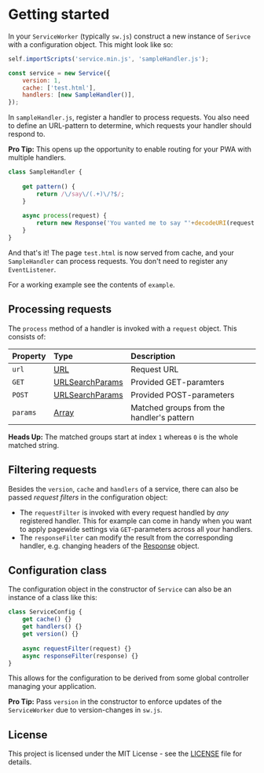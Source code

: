 # Getting started
In your `ServiceWorker` (typically `sw.js`) construct a new instance of `Serivce` with a configuration object. This might look like so:
```javascript
self.importScripts('service.min.js', 'sampleHandler.js');

const service = new Service({
	version: 1,
	cache: ['test.html'],
	handlers: [new SampleHandler()],
});
```
In `sampleHandler.js`, register a handler to process requests. You also need to define an URL-pattern to determine, which requests your handler should respond to.

**Pro Tip:** This opens up the opportunity to enable routing for your PWA with multiple handlers.
```javascript
class SampleHandler {
	
	get pattern() {
		return /\/say\/(.+)\/?$/;
	}
	
	async process(request) {
		return new Response('You wanted me to say "'+decodeURI(request.params[1])+'".');
	}
}
```
And that's it! The page `test.html` is now served from cache, and your `SampleHandler` can process requests. You don't need to register any `EventListener`.

For a working example see the contents of `example`.

## Processing requests
The `process` method of a handler is invoked with a `request` object. This consists of:

| Property | Type | Description |
| :-- | :-- | :-- |
| `url` | [URL](https://developer.mozilla.org/en-US/docs/Web/API/URL) | Request URL
| `GET` | [URLSearchParams](https://developer.mozilla.org/en-US/docs/Web/API/URLSearchParams) | Provided GET-paramters |
| `POST` | [URLSearchParams](https://developer.mozilla.org/en-US/docs/Web/API/URLSearchParams) | Provided POST-parameters |
| `params` | [Array](https://developer.mozilla.org/en-US/docs/Web/JavaScript/Reference/Global_Objects/Array) | Matched groups from the handler's pattern |

**Heads Up:** The matched groups start at index `1` whereas `0` is the whole matched string.

## Filtering requests

Besides the `version`, `cache` and `handlers` of a service, there can also be passed *request filters* in the configuration object:
* The `requestFilter` is invoked with every request handled by *any* registered handler. This for example can come in handy when you want to apply pagewide settings via `GET`-parameters across all your handlers.
* The `responseFilter` can modify the result from the corresponding handler, e.g. changing headers of the [Response](https://developer.mozilla.org/en-US/docs/Web/API/Response) object.

## Configuration class
The configuration object in the constructor of `Service` can also be an instance of a class like this:
```javascript
class ServiceConfig {
	get cache() {}
	get handlers() {}
	get version() {}
	
	async requestFilter(request) {}
	async responseFilter(response) {}
}
```
This allows for the configuration to be derived from some global controller managing your application.

**Pro Tip:** Pass `version` in the constructor to enforce updates of the `ServiceWorker` due to version-changes in `sw.js`.

## License
This project is licensed under the MIT License - see the [LICENSE](LICENSE) file for details.